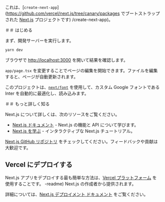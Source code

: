 これは、[`create-next-app`](https://github.com/vercel/next.js/tree/canary/packages でブートストラップされた [Next.js](https://nextjs.org/) プロジェクトです) /create-next-app)。

＃＃ はじめる

まず、開発サーバーを実行します。

```bash
yarn dev
```

ブラウザで [http://localhost:3000](http://localhost:3000) を開いて結果を確認します。

`app/page.tsx` を変更することでページの編集を開始できます。ファイルを編集すると、ページが自動更新されます。

このプロジェクトは、[`next/font`](https://nextjs.org/docs/basic-features/font-optimization) を使用して、カスタム Google フォントである Inter を自動的に最適化し、読み込みます。

＃＃ もっと詳しく知る

Next.js について詳しくは、次のリソースをご覧ください。

- [Next.js ドキュメント](https://nextjs.org/docs) - Next.js の機能と API について学びます。
- [Next.js を学ぶ](https://nextjs.org/learn) - インタラクティブな Next.js チュートリアル。

[Next.js GitHub リポジトリ](https://github.com/vercel/next.js/) をチェックしてください。フィードバックや貢献は大歓迎です。

## Vercel にデプロイする

Next.js アプリをデプロイする最も簡単な方法は、[Vercel プラットフォーム](https://vercel.com/new?utm_medium=default-template&filter=next.js&utm_source=create-next-app&utm_campaign=create-next-app) を使用することです。 -readme) Next.js の作成者から提供されます。

詳細については、[Next.js デプロイメント ドキュメント](https://nextjs.org/docs/deployment) をご覧ください。
